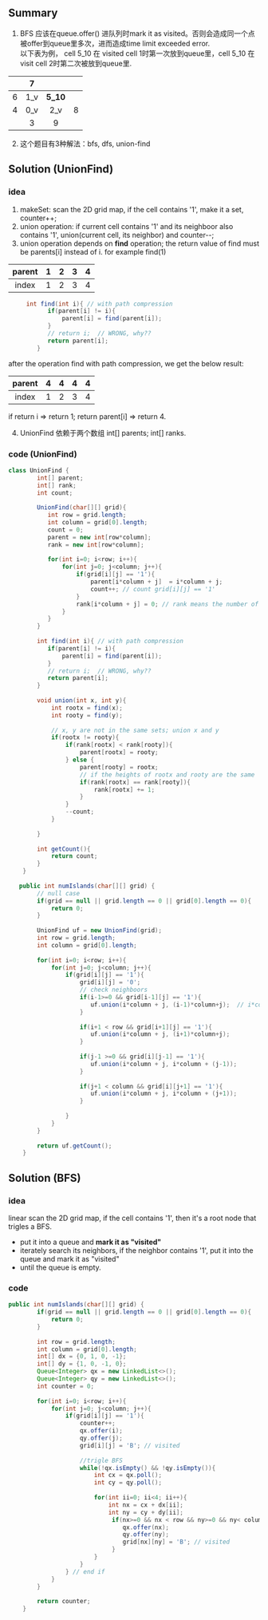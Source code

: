## Summary
1. BFS 应该在queue.offer() 进队列时mark it as visited。否则会造成同一个点被offer到queue里多次，进而造成time limit exceeded error.  
以下表为例， cell 5_10 在 visited cell 1时第一次放到queue里，cell 5_10 在visit cell 2时第二次被放到queue里.

|        | 7           |    |   |   
| :-----:|:-----:| :-----:|:-----:|
| 6     | 1_v | **5_10** |     |  
| 4     | 0_v      |   2_v | 8 |
|  | 3      |    9 |    |


2. 这个题目有3种解法：bfs, dfs, union-find

## Solution (UnionFind)
### idea
1. makeSet: scan the 2D grid map, if the cell contains '1', make it a set, counter++;   
2. union operation: if current cell contains '1' and its neighboor also contains '1', union(current cell, its neighbor) and counter--;  
3. union operation depends on **find** operation; the return value of find must be parents[i] instead of i.  for example find(1)  

|parent  | 1     | 2      |  3    |   4   | 
| :-----:|:-----:| :-----:|:-----:|:-----:|
| index  | 1     | 2      |  3    | 4     |   

   
```java
     int find(int i){ // with path compression
           if(parent[i] != i){
               parent[i] = find(parent[i]);
           }    
           // return i;  // WRONG, why??
           return parent[i];
        }
```

after the operation find with path compression, we get the below result: 

|parent  | 4     | 4      |  4    |   4   | 
| :-----:|:-----:| :-----:|:-----:|:-----:|
| index  | 1     | 2      |  3    | 4     | 

if return i => return 1; return parent[i]  => return 4.

4. UnionFind 依赖于两个数组 int[] parents; int[] ranks. 

### code (UnionFind)
```java 
class UnionFind {
        int[] parent; 
        int[] rank; 
        int count; 
        
        UnionFind(char[][] grid){
           int row = grid.length;
           int column = grid[0].length;
           count = 0;
           parent = new int[row*column];
           rank = new int[row*column];
         
           for(int i=0; i<row; i++){
               for(int j=0; j<column; j++){
                   if(grid[i][j] == '1'){
                       parent[i*column + j]  = i*column + j;
                       count++; // count grid[i][j] == '1'
                   }
                   rank[i*column + j] = 0; // rank means the number of nodes under "it"
               }
           }
        }
        
        int find(int i){ // with path compression
           if(parent[i] != i){
               parent[i] = find(parent[i]);
           }    
           // return i;  // WRONG, why??
           return parent[i];
        }
        
        void union(int x, int y){
            int rootx = find(x);
            int rooty = find(y);
            
            // x, y are not in the same sets; union x and y
            if(rootx != rooty){
                if(rank[rootx] < rank[rooty]){
                    parent[rootx] = rooty;
                } else {
                    parent[rooty] = rootx;
                    // if the heights of rootx and rooty are the same
                    if(rank[rootx] == rank[rooty]){
                        rank[rootx] += 1;
                    }
                }
                --count;
            }
            
        }
        
        int getCount(){
            return count;
        }
    }
   
   public int numIslands(char[][] grid) {
        // null case
        if(grid == null || grid.length == 0 || grid[0].length == 0){
            return 0;
        }
        
        UnionFind uf = new UnionFind(grid);
        int row = grid.length;
        int column = grid[0].length;
        
        for(int i=0; i<row; i++){
            for(int j=0; j<column; j++){
                if(grid[i][j] == '1'){
                    grid[i][j] = '0';
                    // check neighboors
                    if(i-1>=0 && grid[i-1][j] == '1'){
                       uf.union(i*column + j, (i-1)*column+j);  // i*column + j;  2D index -> 1D index   
                    }
                    
                    if(i+1 < row && grid[i+1][j] == '1'){
                       uf.union(i*column + j, (i+1)*column+j);    
                    }
                    
                    if(j-1 >=0 && grid[i][j-1] == '1'){
                       uf.union(i*column + j, i*column + (j-1));    
                    }
                    
                    if(j+1 < column && grid[i][j+1] == '1'){
                       uf.union(i*column + j, i*column + (j+1));    
                    }
                    
                }
            }
        }
        
        return uf.getCount();    
    }
```

## Solution (BFS)
### idea
linear scan the 2D grid map, if the cell contains '1', then it's a root node that trigles a BFS.  
* put it into a queue and **mark it as "visited"**  
* iterately search its neighbors, if the neighbor contains '1', put it into the queue and mark it as "visited"  
* until the queue is empty. 
### code
```java
public int numIslands(char[][] grid) {
        if(grid == null || grid.length == 0 || grid[0].length == 0){
            return 0;
        }
        
        int row = grid.length;
        int column = grid[0].length;
        int[] dx = {0, 1, 0, -1};
        int[] dy = {1, 0, -1, 0};
        Queue<Integer> qx = new LinkedList<>();
        Queue<Integer> qy = new LinkedList<>();
        int counter = 0;
        
        for(int i=0; i<row; i++){
            for(int j=0; j<column; j++){
                if(grid[i][j] == '1'){
                    counter++;
                    qx.offer(i);
                    qy.offer(j);
                    grid[i][j] = 'B'; // visited
                    
                    //trigle BFS
                    while(!qx.isEmpty() && !qy.isEmpty()){
                        int cx = qx.poll();
                        int cy = qy.poll();
                        
                        for(int ii=0; ii<4; ii++){
                            int nx = cx + dx[ii];
                            int ny = cy + dy[ii];
                             if(nx>=0 && nx < row && ny>=0 && ny< column && grid[nx][ny] == '1'){
                                qx.offer(nx);
                                qy.offer(ny);
                                grid[nx][ny] = 'B'; // visited
                             }
                        }     
                    }
                } // end if
            }
        }
        
        return counter;
    }
```
